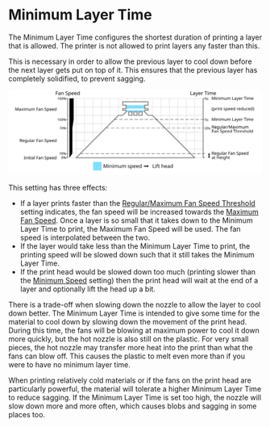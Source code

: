 Minimum Layer Time
====
The Minimum Layer Time configures the shortest duration of printing a layer that is allowed. The printer is not allowed to print layers any faster than this.

This is necessary in order to allow the previous layer to cool down before the next layer gets put on top of it. This ensures that the previous layer has completely solidified, to prevent sagging.

![Which fan speed is used where](../images/cool_fan_speed.svg)

This setting has three effects:
* If a layer prints faster than the [Regular/Maximum Fan Speed Threshold](cool_min_layer_time_fan_speed_max.md) setting indicates, the fan speed will be increased towards the [Maximum Fan Speed](cool_fan_speed_max.md). Once a layer is so small that it takes down to the Minimum Layer Time to print, the Maximum Fan Speed will be used. The fan speed is interpolated between the two.
* If the layer would take less than the Minimum Layer Time to print, the printing speed will be slowed down such that it still takes the Minimum Layer Time.
* If the print head would be slowed down too much (printing slower than the [Minimum Speed](cool_min_speed.md) setting) then the print head will wait at the end of a layer and optionally lift the head up a bit.

There is a trade-off when slowing down the nozzle to allow the layer to cool down better. The Minimum Layer Time is intended to give some time for the material to cool down by slowing down the movement of the print head. During this time, the fans will be blowing at maximum power to cool it down more quickly, but the hot nozzle is also still on the plastic. For very small pieces, the hot nozzle may transfer more heat into the print than what the fans can blow off. This causes the plastic to melt even more than if you were to have no minimum layer time.

When printing relatively cold materials or if the fans on the print head are particularly powerful, the material will tolerate a higher Minimum Layer Time to reduce sagging. If the Minimum Layer Time is set too high, the nozzle will slow down more and more often, which causes blobs and sagging in some places too.